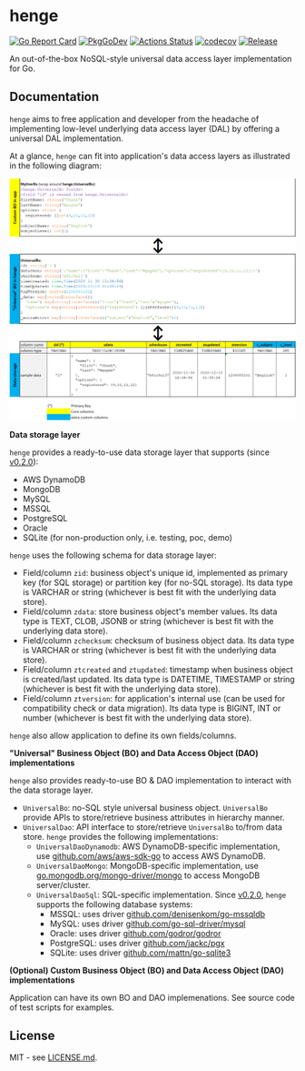 # henge

[![Go Report Card](https://goreportcard.com/badge/github.com/btnguyen2k/henge)](https://goreportcard.com/report/github.com/btnguyen2k/henge)
[![PkgGoDev](https://pkg.go.dev/badge/github.com/btnguyen2k/henge)](https://pkg.go.dev/github.com/btnguyen2k/henge)
[![Actions Status](https://github.com/btnguyen2k/henge/workflows/Henge/badge.svg)](https://github.com/btnguyen2k/henge/actions)
[![codecov](https://codecov.io/gh/btnguyen2k/henge/branch/main/graph/badge.svg?token=EF3O2PB9PQ)](https://codecov.io/gh/btnguyen2k/henge)
[![Release](https://img.shields.io/github/release/btnguyen2k/henge.svg?style=flat-square)](RELEASE-NOTES.md)

An out-of-the-box NoSQL-style universal data access layer implementation for Go.

## Documentation

`henge` aims to free application and developer from the headache of implementing low-level underlying data access layer (DAL) by
offering a universal DAL implementation.

At a glance, `henge` can fit into application's data access layers as illustrated in the following diagram:

![henge-design-full](./docs/henge-design-full.png)

**Data storage layer**

`henge` provides a ready-to-use data storage layer that supports (since [v0.2.0](RELEASE-NOTES.md)):
- AWS DynamoDB
- MongoDB
- MySQL
- MSSQL
- PostgreSQL
- Oracle
- SQLite (for non-production only, i.e. testing, poc, demo)

`henge` uses the following schema for data storage layer:
- Field/column `zid`: business object's unique id, implemented as primary key (for SQL storage) or partition key (for no-SQL storage).
  Its data type is VARCHAR or string (whichever is best fit with the underlying data store).
- Field/column `zdata`: store business object's member values. Its data type is TEXT, CLOB, JSONB or string (whichever is best fit with the underlying data store).
- Field/column `zchecksum`: checksum of business object data. Its data type is VARCHAR or string (whichever is best fit with the underlying data store).
- Field/column `ztcreated` and `ztupdated`: timestamp when business object is created/last updated. Its data type is DATETIME, TIMESTAMP or string (whichever is best fit with the underlying data store).
- Field/column `ztversion`: for application's internal use (can be used for compatibility check or data migration). Its data type is BIGINT, INT or number (whichever is best fit with the underlying data store).

`henge` also allow application to define its own fields/columns.

**"Universal" Business Object (BO) and Data Access Object (DAO) implementations**

`henge` also provides ready-to-use BO & DAO implementation to interact with the data storage layer.
- `UniversalBo`: no-SQL style universal business object. `UniversalBo` provide APIs to store/retrieve business attributes in hierarchy manner.
- `UniversalDao`: API interface to store/retrieve `UniversalBo` to/from data store. `henge` provides the following implementations:
  - `UniversalDaoDynamodb`: AWS DynamoDB-specific implementation, use [github.com/aws/aws-sdk-go](https://github.com/aws/aws-sdk-go) to access AWS DynamoDB.
  - `UniversalDaoMongo`: MongoDB-specific implementation, use [go.mongodb.org/mongo-driver/mongo](https://go.mongodb.org/mongo-driver/mongo) to access MongoDB server/cluster.
  - `UniversalDaoSql`: SQL-specific implementation. Since [v0.2.0](RELEASE-NOTES.md), `henge` supports the following database systems:
    - MSSQL: uses driver [github.com/denisenkom/go-mssqldb](https://github.com/denisenkom/go-mssqldb)
    - MySQL: uses driver [github.com/go-sql-driver/mysql](https://github.com/go-sql-driver/mysql)
    - Oracle: uses driver [github.com/godror/godror](https://github.com/godror/godror)
    - PostgreSQL: uses driver [github.com/jackc/pgx](https://github.com/jackc/pgx)
    - SQLite: uses driver [github.com/mattn/go-sqlite3](https://github.com/mattn/go-sqlite3)

**(Optional) Custom Business Object (BO) and Data Access Object (DAO) implementations**

Application can have its own BO and DAO implemenations. See source code of test scripts for examples.

## License

MIT - see [LICENSE.md](LICENSE.md).
